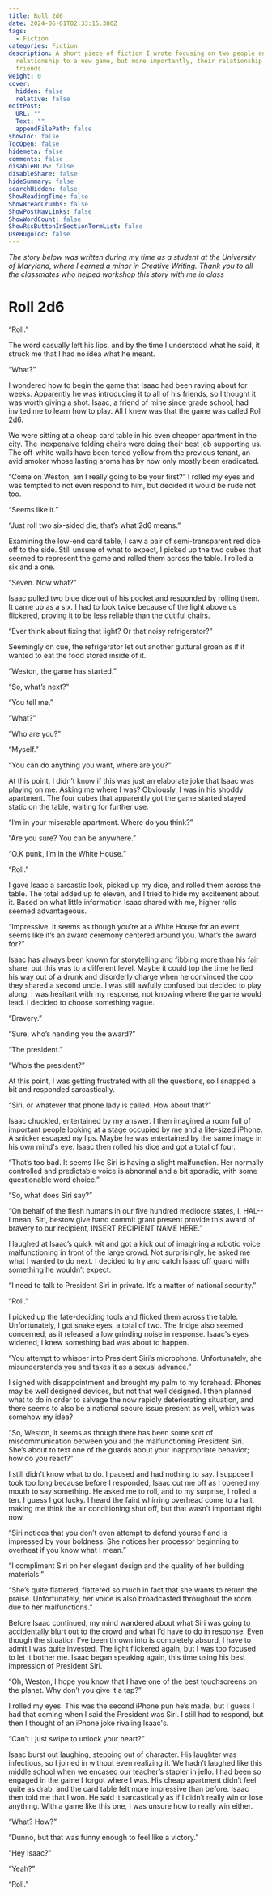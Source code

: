 ```yaml
---
title: Roll 2d6
date: 2024-06-01T02:33:15.380Z
tags:
  - Fiction
categories: Fiction
description: A short piece of fiction I wrote focusing on two people and their
  relationship to a new game, but more importantly, their relationship as
  friends.
weight: 0
cover:
  hidden: false
  relative: false
editPost:
  URL: ""
  Text: ""
  appendFilePath: false
showToc: false
TocOpen: false
hidemeta: false
comments: false
disableHLJS: false
disableShare: false
hideSummary: false
searchHidden: false
ShowReadingTime: false
ShowBreadCrumbs: false
ShowPostNavLinks: false
ShowWordCount: false
ShowRssButtonInSectionTermList: false
UseHugoToc: false
---
```

*The story below was written during my time as a student at the University of Maryland, where I earned a minor in Creative Writing. Thank you to all the classmates who helped workshop this story with me in class*

# Roll 2d6

“Roll.”


The word casually left his lips, and by the time I understood what he said, it struck me that I had no idea what he meant. 


“What?”


I wondered how to begin the game that Isaac had been raving about for weeks.  Apparently he was introducing it to all of his friends, so I thought it was worth giving a shot.  Isaac, a friend of mine since grade school, had invited me to learn how to play.  All I knew was that the game was called Roll 2d6.


We were sitting at a cheap card table in his even cheaper apartment in the city. The inexpensive folding chairs were doing their best job supporting us.  The off-white walls have been toned yellow from the previous tenant, an avid smoker whose lasting aroma has by now only mostly been eradicated. 


“Come on Weston, am I really going to be your first?”
I rolled my eyes and was tempted to not even respond to him, but decided it would be rude not too.


“Seems like it.”


“Just roll two six-sided die; that’s what 2d6 means.”


Examining the low-end card table, I saw a pair of semi-transparent red dice off to the side.  Still unsure of what to expect, I picked up the two cubes that seemed to represent the game and rolled them across the table.  I rolled a six and a one.

“Seven. Now what?”

Isaac pulled two blue dice out of his pocket and responded by rolling them.  It came up as a six.  I had to look twice because of the light above us flickered, proving it to be less reliable than the dutiful chairs. 

“Ever think about fixing that light? Or that noisy refrigerator?”

Seemingly on cue, the refrigerator let out another guttural groan as if it wanted to eat the food stored inside of it.

“Weston, the game has started.”

“So, what’s next?” 

“You tell me.”

“What?”

“Who are you?”

“Myself.”

“You can do anything you want, where are you?”

At this point, I didn’t know if this was just an elaborate joke that Isaac was playing on me.  Asking me where I was?  Obviously, I was in his shoddy apartment.  The four cubes that apparently got the game started stayed static on the table, waiting for further use.


“I’m in your miserable apartment. Where do you think?”


“Are you sure?  You can be anywhere.”


“O.K punk, I’m in the White House.”

“Roll.”

I gave Isaac a sarcastic look, picked up my dice, and rolled them across the table. The total added up to eleven, and I tried to hide my excitement about it. Based on what little information Isaac shared with me, higher rolls seemed advantageous.


“Impressive.  It seems as though you’re at a White House for an event, seems like it’s an award ceremony centered around you. What’s the award for?” 

Isaac has always been known for storytelling and fibbing more than his fair share, but this was to a different level.  Maybe it could top the time he lied his way out of a drunk and disorderly charge when he convinced the cop they shared a second uncle. I was still awfully confused but decided to play along.  I was hesitant with my response, not knowing where the game would lead.  I decided to choose something vague.


“Bravery.”


“Sure, who’s handing you the award?”


“The president.”


“Who’s the president?”


At this point, I was getting frustrated with all the questions, so I snapped a bit and responded sarcastically.


“Siri, or whatever that phone lady is called.  How about that?”


Isaac chuckled, entertained by my answer.  I then imagined a room full of important people looking at a stage occupied by me and a life-sized iPhone.  A snicker escaped my lips.  Maybe he was entertained by the same image in his own mind's eye.  Isaac then rolled his dice and got a total of four.


“That’s too bad.  It seems like Siri is having a slight malfunction.  Her normally controlled and predictable voice is abnormal and a bit sporadic, with some questionable word choice.”


“So, what does Siri say?”

“On behalf of the flesh humans in our five hundred mediocre states, I, HAL-- I mean, Siri, bestow give hand commit grant present provide this award of bravery to our recipient, INSERT RECIPIENT NAME HERE.”


I laughed at Isaac’s quick wit and got a kick out of imagining a robotic voice malfunctioning in front of the large crowd.  Not surprisingly, he asked me what I wanted to do next.  I decided to try and catch Isaac off guard with something he wouldn’t expect.

“I need to talk to President Siri in private. It’s a matter of national security.”

“Roll.”

I picked up the fate-deciding tools and flicked them across the table.  Unfortunately, I got snake eyes, a total of two.  The fridge also seemed concerned, as it released a low grinding noise in response. Isaac's eyes widened, I knew something bad was about to happen.

“You attempt to whisper into President Siri’s microphone. Unfortunately, she misunderstands you and takes it as a sexual advance.”

I sighed with disappointment and brought my palm to my forehead.  iPhones may be well designed devices, but not that well designed.  I then planned what to do in order to salvage the now rapidly deteriorating situation, and there seems to also be a national secure issue present as well, which was somehow my idea?

“So, Weston, it seems as though there has been some sort of miscommunication between you and the malfunctioning President Siri.  She’s about to text one of the guards about your inappropriate behavior; how do you react?”

I still didn’t know what to do.  I paused and had nothing to say.  I suppose I took too long because before I responded, Isaac cut me off as I opened my mouth to say something.  He asked me to roll, and to my surprise, I rolled a ten.  I guess I got lucky. I heard the faint whirring overhead come to a halt, making me think the air conditioning shut off, but that wasn’t important right now.

“Siri notices that you don’t even attempt to defend yourself and is impressed by your boldness.  She notices her processor beginning to overheat if you know what I mean.” 

“I compliment Siri on her elegant design and the quality of her building materials.”

“She’s quite flattered, flattered so much in fact that she wants to return the praise.  Unfortunately, her voice is also broadcasted throughout the room due to her malfunctions.”

Before Isaac continued, my mind wandered about what Siri was going to accidentally blurt out to the crowd and what I’d have to do in response.  Even though the situation I’ve been thrown into is completely absurd,  I have to admit I was quite invested.  The light flickered again, but I was too focused to let it bother me.  Isaac began speaking again, this time using his best impression of President Siri.

“Oh, Weston, I hope you know that I have one of the best touchscreens on the planet.  Why don’t you give it a tap?”

I rolled my eyes. This was the second iPhone pun he’s made, but I guess I had that coming when I said the President was Siri.  I still had to respond, but then I thought of an iPhone joke rivaling Isaac's.

“Can’t I just swipe to unlock your heart?”

Isaac burst out laughing, stepping out of character.  His laughter was infectious, so I joined in without even realizing it.  We hadn’t laughed like this middle school when we encased our teacher’s stapler in jello.  I had been so engaged in the game I forgot where I was.  His cheap apartment didn’t feel quite as drab, and the card table felt more impressive than before.  Isaac then told me that I won.  He said it sarcastically as if I didn’t really win or lose anything.  With a game like this one, I was unsure how to really win either.


“What? How?”


“Dunno, but that was funny enough to feel like a victory.”


“Hey Isaac?”

“Yeah?”


“Roll.”